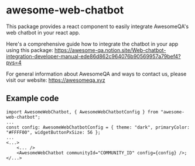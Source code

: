 # awesome-web-chatbot
This package provides a react component to easily integrate AwesomeQA's web chatbot in your react app.

Here's a comprehensive guide how to integrate the chatbot in your app using this package:
https://awesome-qa.notion.site/Web-chatbot-integration-developer-manual-ede86d862c964076b90569957a79bef4?pvs=4

For general information about AwesomeQA and ways to contact us, please visit our website:
https://awesomeqa.xyz


## Example code

```
import AwesomeWebChatbot, { AwesomeWebChatbotConfig } from "awesome-web-chatbot";
...
const config: AwesomeWebChatbotConfig = { theme: "dark", primaryColor: "#FFFF00", widgetButtonPxSize: 56 };
...
<...>
	<... />
	<AwesomeWebChatbot communityId="COMMUNITY_ID" config={config} />;
</...>
```